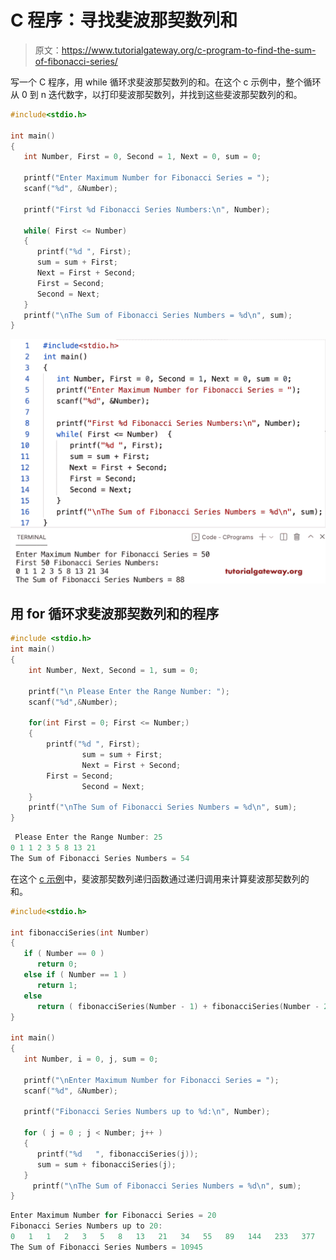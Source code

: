 # C 程序：寻找斐波那契数列和

> 原文：<https://www.tutorialgateway.org/c-program-to-find-the-sum-of-fibonacci-series/>

写一个 C 程序，用 while 循环求斐波那契数列的和。在这个 c 示例中，整个循环从 0 到 n 迭代数字，以打印斐波那契数列，并找到这些斐波那契数列的和。

```c
#include<stdio.h>

int main()
{
   int Number, First = 0, Second = 1, Next = 0, sum = 0;

   printf("Enter Maximum Number for Fibonacci Series = ");
   scanf("%d", &Number);

   printf("First %d Fibonacci Series Numbers:\n", Number);

   while( First <= Number)
   {
      printf("%d ", First);
      sum = sum + First;
      Next = First + Second;
      First = Second;
      Second = Next; 
   }
   printf("\nThe Sum of Fibonacci Series Numbers = %d\n", sum);
}

```

![C program to find the Sum of Fibonacci Series](img/ff9e173515160c7b19c899c00b5934e6.png)

## 用 for 循环求斐波那契数列和的程序

```c
#include <stdio.h>
int main()
{
	int Number, Next, Second = 1, sum = 0;

	printf("\n Please Enter the Range Number: ");
	scanf("%d",&Number);

	for(int First = 0; First <= Number;) 
	{
		printf("%d ", First);
      	        sum = sum + First;
      	        Next = First + Second;
		First = Second;
      	        Second = Next; 
	}
	printf("\nThe Sum of Fibonacci Series Numbers = %d\n", sum);
}

```

```c
 Please Enter the Range Number: 25
0 1 1 2 3 5 8 13 21 
The Sum of Fibonacci Series Numbers = 54
```

在这个 [c 示例](https://www.tutorialgateway.org/c-programming-examples/)中，斐波那契数列递归函数通过递归调用来计算斐波那契数列的和。

```c
#include<stdio.h>

int fibonacciSeries(int Number)
{
   if ( Number == 0 )
      return 0;
   else if ( Number == 1 )
      return 1;
   else
      return ( fibonacciSeries(Number - 1) + fibonacciSeries(Number - 2) );
} 

int main()
{
   int Number, i = 0, j, sum = 0;

   printf("\nEnter Maximum Number for Fibonacci Series = ");
   scanf("%d", &Number);

   printf("Fibonacci Series Numbers up to %d:\n", Number);

   for ( j = 0 ; j < Number; j++ )
   {
      printf("%d   ", fibonacciSeries(j));
      sum = sum + fibonacciSeries(j);
   }
     printf("\nThe Sum of Fibonacci Series Numbers = %d\n", sum);
}
```

```c
Enter Maximum Number for Fibonacci Series = 20
Fibonacci Series Numbers up to 20:
0   1   1   2   3   5   8   13   21   34   55   89   144   233   377   610   987   1597   2584   4181   
The Sum of Fibonacci Series Numbers = 10945
```